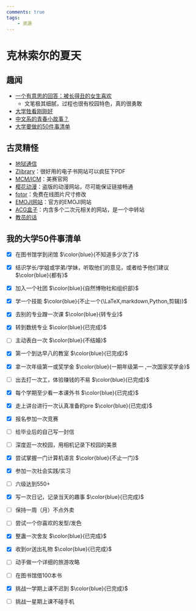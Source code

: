 ```yaml
---
comments: true
tags:
    - 资源
---
```


# 克林索尔的夏天


## 趣闻

+ [一个有意思的回答：被长得丑的女生喜欢](https://www.zhihu.com/question/31105656/answer/3481038373)
	+ 文笔极其细腻，过程也很有校园特色，真的很勇敢
+ [大学牲看刚刚好](https://www.zhihu.com/question/435660779/answer/2691019839)
+ [中文系的青春小故事？](https://www.zhihu.com/question/479581034/answer/3305909892)
+ [大学要做的50件事清单](https://www.zhihu.com/question/432683453/answer/3191235340)


## 古灵精怪

+ [地狱通信](https://www.acgist.com/demo/jigoku/write_hate.html)
+ [Zlibrary](https://zh.z-lib.gs/)：很好用的电子书网站可以疯狂下PDF
+ [MCM/ICM](https://www.contest.comap.com/undergraduate/contests/index.html)：美赛官网
+ [樱花动漫](https://www.295k.cc/dongmanplay/2340-1-1.html)：盗版的动漫网站，尽可能保证链接畅通
+ [fotor](https://www.fotor.com/cn/features/resize/)：免费在线图片尺寸修改
+ [EMOJI网站](https://www.unicode.org/emoji/charts/full-emoji-list.html)：官方的EMOJI网站
+ [ACG盒子](https://www.acgbox.link/#term-5)：内含多个二次元相关的网站，是一个中转站
+ [教员的话](https://www.marxists.org/chinese/maozedong/index.htm)

## 我的大学50件事清单


- [x] 在图书馆学到闭馆  $\color{blue}{不知道多少次了}$
- [x] 结识学长/学姐或学弟/学妹，听取他们的意见，或者给予他们建议  $\color{blue}{都有}$
- [x] 加入一个社团  $\color{blue}{自然博物社和组织部}$
- [x] 学一个技能  $\color{blue}{不止一个(\LaTeX,markdown,Python,剪辑)}$
- [x] 去别的专业蹭一次课  $\color{blue}{转专业}$
- [x] 转到数统专业 $\color{blue}{已完成}$
- [ ] 主动表白一次 $\color{blue}{不结婚}$
- [x] 第一个到达早八的教室 $\color{blue}{已完成}$
- [x] 拿一次年级第一或奖学金 $\color{blue}{一期年级第一 ,一次国家奖学金}$
- [ ] 出去打一次工，体验赚钱的不易 $\color{blue}{已完成}$
- [x] 每个学期至少看一本课外书 $\color{blue}{已完成}$
- [x] 走上讲台进行一次认真准备的pre $\color{blue}{已完成}$
- [x] 报名参加一次竞赛
- [ ] 给毕业后的自己写一封信
- [ ] 深度逛一次校园，用相机记录下校园的美景
- [x] 尝试掌握一门计算机语言 $\color{blue}{不止一门}$
- [x] 参加一次社会实践/实习
- [ ] 六级达到550+
- [x] 写一次日记，记录当天的趣事 $\color{blue}{已完成}$
- [ ] 保持一周（月）不点外卖
- [ ] 尝试一个你喜欢的发型/发色
- [x] 整蛊一次舍友 $\color{blue}{已完成}$
- [x] 收到or送出礼物 $\color{blue}{已完成}$
- [ ] 动手做一个详细的旅游攻略
- [ ] 在图书馆借100本书
- [x] 挑战一学期上课不迟到 $\color{blue}{已完成}$
- [ ] 挑战一星期上课不碰手机














